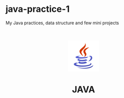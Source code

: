 # java-practice-1
My Java practices, data structure and few mini projects

<br />
<br />
<div align="center">
<img src="./images/icon.png" alt="Icon">
<h1> JAVA</h1>
</div>
